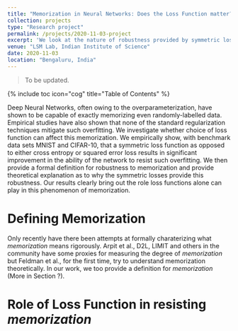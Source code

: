 ```yaml
---
title: "Memorization in Neural Networks: Does the Loss Function matter?"
collection: projects
type: "Research project"
permalink: /projects/2020-11-03-project
excerpt: 'We look at the nature of robustness provided by symmetric loss functions against label noise and how they resist memorization in neural networks.'
venue: "LSM Lab, Indian Institute of Science"
date: 2020-11-03
location: "Bengaluru, India"
---
```


> To be updated.

{% include toc icon="cog" title="Table of Contents" %}

Deep Neural Networks, often owing to the overparameterization, have shown to be capable of exactly memorizing even randomly-labelled data. Empirical studies have also shown that none of the standard regularization techniques mitigate such overfitting. We investigate whether choice of loss function can affect this memorization. We empirically show, with benchmark data sets MNIST and CIFAR-10, that a symmetric loss function as opposed to either cross entropy or squared error loss results in significant improvement in the ability of the network to resist such overfitting. We then provide a formal definition for robustness to memorization and provide theoretical explanation as to why the symmetric losses provide this robustness. Our results clearly bring out the role loss functions alone can play in this phenomenon of memorization.

# Defining Memorization
Only recently have there been attempts at formally charaterizing what *memorization* means rigorously. Arpit et al., D2L, LIMIT and others in the community have some proxies for measuring the degree of *memorization* but Feldman et al., for the first time, try to understand memorization theoretically. In our work, we too provide a definition for *memorization* (More in Section ?).

# Role of Loss Function in resisting *memorization*
